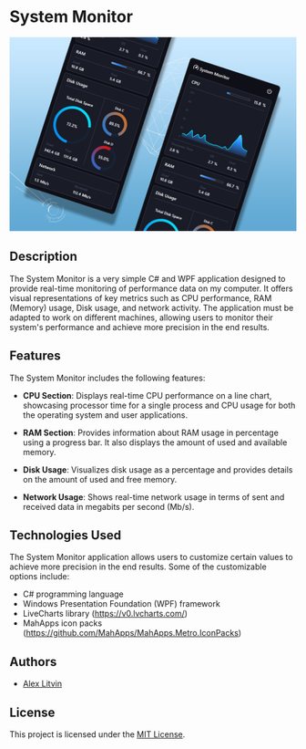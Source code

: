 # System Monitor

![System Monitor UI](system_monitor.png)

## Description

The System Monitor is a very simple C# and WPF application designed to provide real-time monitoring of performance data on my computer. It offers visual representations of key metrics such as CPU performance, RAM (Memory) usage, Disk usage, and network activity. The application must be adapted to work on different machines, allowing users to monitor their system's performance and achieve more precision in the end results.

## Features

The System Monitor includes the following features:

- **CPU Section**: Displays real-time CPU performance on a line chart, showcasing processor time for a single process and CPU usage for both the operating system and user applications.

- **RAM Section**: Provides information about RAM usage in percentage using a progress bar. It also displays the amount of used and available memory.

- **Disk Usage**: Visualizes disk usage as a percentage and provides details on the amount of used and free memory.

- **Network Usage**: Shows real-time network usage in terms of sent and received data in megabits per second (Mb/s).

## Technologies Used

The System Monitor application allows users to customize certain values to achieve more precision in the end results. Some of the customizable options include:

- C# programming language
- Windows Presentation Foundation (WPF) framework
- LiveCharts library (https://v0.lvcharts.com/)
- MahApps icon packs (https://github.com/MahApps/MahApps.Metro.IconPacks)

## Authors

- [Alex Litvin](https://github.com/hhlitval)

## License

This project is licensed under the [MIT License](LICENSE).
